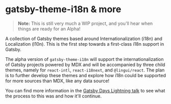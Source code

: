 # gatsby-theme-i18n & more

> **Note:** This is still very much a WIP project, and you'll hear when things are ready for an Alpha!

A collection of Gatsby themes based around Internationalization (i18n) and Localization (l10n). This is the first step towards a first-class i18n support in Gatsby.

The alpha version of `gatsby-theme-i18n` will support the internationalization of Gatsby projects powered by MDX and will be accompanied by three child themes, namely for `react-intl`, `react-i18next`, and `@lingui/react`.
The plan is to further develop these themes and explore how i18n could be supported for more sources than MDX, like any data source!

You can find more information in the [Gatsby Days Lightning talk](https://www.gatsbyjs.org/blog/2020-06-23-Reconfiguring-Gatsby-Days/#i18n-theme) to see what the process to this was and how it'll continue.
